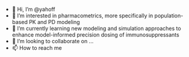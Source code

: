 - 👋 Hi, I’m @yahoff
- 👀 I’m interested in pharmacometrics, more specifically in population-based PK and PD modeling
- 🌱 I’m currently learning new modeling and simulation approaches to enhance model-informed precision dosing of immunosuppressants
- 💞️ I’m looking to collaborate on ...
- 📫 How to reach me 

<!---
yahoff/yahoff is a ✨ special ✨ repository because its `README.md` (this file) appears on your GitHub profile.
You can click the Preview link to take a look at your changes.
--->
